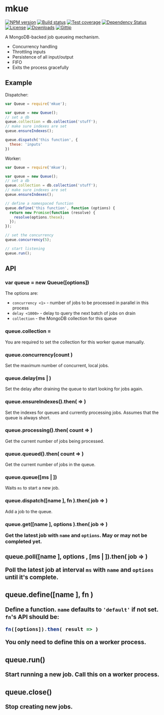 
# mkue

[![NPM version][npm-image]][npm-url]
[![Build status][travis-image]][travis-url]
[![Test coverage][coveralls-image]][coveralls-url]
[![Dependency Status][david-image]][david-url]
[![License][license-image]][license-url]
[![Downloads][downloads-image]][downloads-url]
[![Gittip][gittip-image]][gittip-url]

A MongoDB-backed job queueing mechanism.

- Concurrency handling
- Throttling inputs
- Persistence of all input/output
- FIFO
- Exits the process gracefully

## Example

Dispatcher:

```js
var Queue = require('mkue');

var queue = new Queue();
// set a db
queue.collection = db.collection('stuff');
// make sure indexes are set
queue.ensureIndexes();

queue.dispatch('this function', {
  these: 'inputs'
})
```

Worker:

```js
var Queue = require('mkue');

var queue = new Queue();
// set a db
queue.collection = db.collection('stuff');
// make sure indexes are set
queue.ensureIndexes();

// define a namespaced function
queue.define('this function', function (options) {
  return new Promise(function (resolve) {
    resolve(options.these);
  });
});

// set the concurrency
queue.concurrency(5);

// start listening
queue.run();
```

## API

### var queue = new Queue([options])

The options are:

- `concurrency <1>` - number of jobs to be processed in parallel in this process
- `delay <1000>` - delay to query the next batch of jobs on drain
- `collection` - the MongoDB collection for this queue

### queue.collection =

You are required to set the collection for this worker queue manually.

### queue.concurrency(count <Integer>)

Set the maximum number of concurrent, local jobs.

### queue.delay(ms <Integer> | <String>)

Set the delay after draining the queue to start looking for jobs again.

### queue.ensureIndexes().then( => )

Set the indexes for queues and currently processing jobs.
Assumes that the queue is always short.

### queue.processing().then( count => )

Get the current number of jobs being processed.

### queue.queued().then( count => )

Get the current number of jobs in the queue.

### queue.queue([ms <Integer> | <String>])

Waits `ms` to start a new job.

### queue.dispatch([name <String>], fn <Function>).then( job => )

Add a job to the queue.

### queue.get([name <String>], options <Object>).then( job => )

Get the latest job with `name` and `options`.
May or may not be completed yet.

### queue.poll([name <String>], options <Object>, [ms <Integer> | <String>]).then( job => )

Poll the latest job at interval `ms` with `name` and `options` until it's complete.

### queue.define([name <String>], fn <Function>)

Define a function.
`name` defaults to `'default'` if not set.
`fn`'s API should be:

```js
fn([options]).then( result => )
```

You only need to define this on a worker process.

### queue.run()

Start running a new job.
Call this on a worker process.

### queue.close()

Stop creating new jobs.

[gitter-image]: https://badges.gitter.im/mongodb-utils/mkue.png
[gitter-url]: https://gitter.im/mongodb-utils/mkue
[npm-image]: https://img.shields.io/npm/v/mkue.svg?style=flat-square
[npm-url]: https://npmjs.org/package/mkue
[github-tag]: http://img.shields.io/github/tag/mongodb-utils/mkue.svg?style=flat-square
[github-url]: https://github.com/mongodb-utils/mkue/tags
[travis-image]: https://img.shields.io/travis/mongodb-utils/mkue.svg?style=flat-square
[travis-url]: https://travis-ci.org/mongodb-utils/mkue
[coveralls-image]: https://img.shields.io/coveralls/mongodb-utils/mkue.svg?style=flat-square
[coveralls-url]: https://coveralls.io/r/mongodb-utils/mkue
[david-image]: http://img.shields.io/david/mongodb-utils/mkue.svg?style=flat-square
[david-url]: https://david-dm.org/mongodb-utils/mkue
[license-image]: http://img.shields.io/npm/l/mkue.svg?style=flat-square
[license-url]: LICENSE
[downloads-image]: http://img.shields.io/npm/dm/mkue.svg?style=flat-square
[downloads-url]: https://npmjs.org/package/mkue
[gittip-image]: https://img.shields.io/gratipay/jonathanong.svg?style=flat-square
[gittip-url]: https://gratipay.com/jonathanong/
